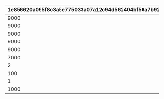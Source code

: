 |1e856620a095f8c3a5e775033a07a12c94d562404bf56a7b9257eea51bb1352f|7c95d933bbe3c2493475a94c957f73fac00d12cd1c6e8c5fe3fe715bb62f9439|b9046ceaacefb88e88d00f04d8fb5eafcff7ed35bfbb874d71b92024b6b91e1a|77f6271980f8fcb8d4f952fd0f70807e0a8cc8254eaf15ef80b305b1c83df1f1|
| --- | --- | --- | --- |
|9000|2|1|25011|
|9000|2|2|25012|
|9000|2|3|25013|
|9000|2|4|25014|
|9000|2|5|25015|
|7000|2|6|25021|
|2|2|7|21953|
|100|4|8|140001|
|1|18|9|4104402|
|1000|8|10|91002|